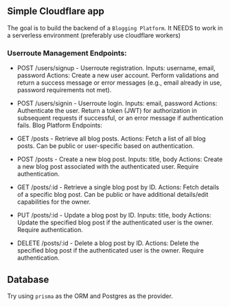 
## Simple Cloudflare app
The goal is to build the backend of a `Blogging Platform`. 
It NEEDS to work in a serverless environment (preferably use cloudflare workers)

### Userroute Management Endpoints:
 - POST /users/signup - Userroute registration.
Inputs: username, email, password
Actions: Create a new user account. Perform validations and return a success message or error messages (e.g., email already in use, password requirements not met).

 - POST /users/signin - Userroute login.
Inputs: email, password
Actions: Authenticate the user. Return a token (JWT) for authorization in subsequent requests if successful, or an error message if authentication fails.
Blog Platform Endpoints:

 - GET /posts - Retrieve all blog posts.
Actions: Fetch a list of all blog posts. Can be public or user-specific based on authentication.

 - POST /posts - Create a new blog post.
Inputs: title, body
Actions: Create a new blog post associated with the authenticated user. Require authentication.

 - GET /posts/:id - Retrieve a single blog post by ID.
Actions: Fetch details of a specific blog post. Can be public or have additional details/edit capabilities for the owner.

 - PUT /posts/:id - Update a blog post by ID.
Inputs: title, body
Actions: Update the specified blog post if the authenticated user is the owner. Require authentication.

 - DELETE /posts/:id - Delete a blog post by ID.
Actions: Delete the specified blog post if the authenticated user is the owner. Require authentication.

## Database
Try using `prisma` as the ORM and Postgres as the provider.